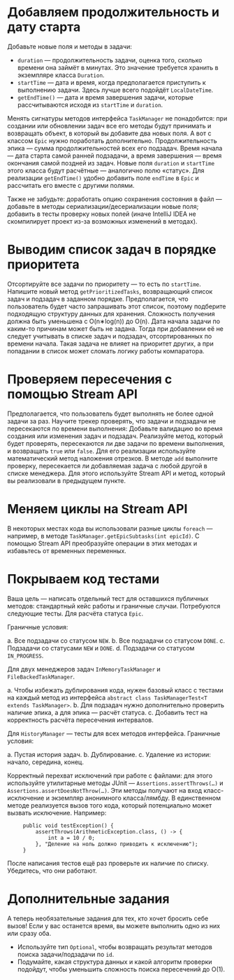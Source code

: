 # Добавляем продолжительность и дату старта

Добавьте новые поля и методы в задачи:
- `duration` — продолжительность задачи, оценка того, сколько времени она займёт в минутах. 
Это значение требуется хранить в экземпляре класса `Duration`.
- `startTime` — дата и время, когда предполагается приступить к выполнению задачи. 
Здесь лучше всего подойдёт `LocalDateTime`.
- `getEndTime()` — дата и время завершения задачи, которые рассчитываются исходя из `startTime` и `duration`.

Менять сигнатуры методов интерфейса `TaskManager` не понадобится: 
при создании или обновлении задач все его методы будут принимать и возвращать объект, в который вы добавите два новых поля.
А вот с классом `Epic` нужно поработать дополнительно. 
Продолжительность эпика — сумма продолжительностей всех его подзадач. 
Время начала — дата старта самой ранней подзадачи, а время завершения — время окончания самой поздней из задач. 
Новые поля `duration` и `startTime` этого класса будут расчётные — аналогично полю «статус». 
Для реализации `getEndTime()` удобно добавить поле `endTime` в `Epic` и рассчитать его вместе с другими полями.

Также не забудьте:
доработать опцию сохранения состояния в файл — добавьте в методы сериализации/десериализации новые поля;
добавить в тесты проверку новых полей (иначе IntelliJ IDEA не скомпилирует проект из-за возможных изменений в методах).

# Выводим список задач в порядке приоритета

Отсортируйте все задачи по приоритету — то есть по `startTime`. 
Напишите новый метод `getPrioritizedTasks`, возвращающий список задач и подзадач в заданном порядке.
Предполагается, что пользователь будет часто запрашивать этот список, поэтому подберите подходящую структуру данных для хранения. 
Сложность получения должна быть уменьшена с O(n∗log(n)) до O(n).
Дата начала задачи по каким-то причинам может быть не задана. 
Тогда при добавлении её не следует учитывать в списке задач и подзадач, отсортированных по времени начала. 
Такая задача не влияет на приоритет других, а при попадании в список может сломать логику работы компаратора.

# Проверяем пересечения с помощью Stream API

Предполагается, что пользователь будет выполнять не более одной задачи за раз. 
Научите трекер проверять, что задачи и подзадачи не пересекаются по времени выполнения:
Добавьте валидацию во время создания или изменения задач и подзадач.
Реализуйте метод, который будет проверять, пересекаются ли две задачи по времени выполнения, и возвращать `true` или `false`. 
Для его реализации используйте математический метод наложения отрезков.
В методе `add` выполните проверку, пересекается ли добавляемая задача с любой другой в списке менеджера. 
Для этого используйте Stream API и метод, который вы реализовали в предыдущем пункте.

# Меняем циклы на Stream API

В некоторых местах кода вы использовали разные циклы `foreach` — например, в методе `TaskManager.getEpicSubtasks(int epicId)`. 
С помощью Stream API преобразуйте операции в этих методах и избавьтесь от временных переменных.

# Покрываем код тестами

Ваша цель — написать отдельный тест для оставшихся публичных методов: стандартный кейс работы и граничные случаи. 
Потребуются следующие тесты.
Для расчёта статуса `Epic`. 

Граничные условия:

a. Все подзадачи со статусом `NEW`.
b. Все подзадачи со статусом `DONE`.
c. Подзадачи со статусами `NEW` и `DONE`.
d. Подзадачи со статусом `IN_PROGRESS`.

Для двух менеджеров задач `InMemoryTaskManager` и `FileBackedTaskManager`.

a. Чтобы избежать дублирования кода, нужен базовый класс с тестами на каждый метод из интерфейса `abstract class TaskManagerTest<T extends TaskManager>`.
b. Для подзадач нужно дополнительно проверить наличие эпика, а для эпика — расчёт статуса.
c. Добавить тест на корректность расчёта пересечения интервалов.

Для `HistoryManager` — тесты для всех методов интерфейса. Граничные условия:

a. Пустая история задач.
b. Дублирование.
c. Удаление из истории: начало, середина, конец.

Корректный перехват исключений при работе с файлами: для этого используйте утилитарные методы JUnit — `Assertions.assertThrows(…)` 
и `Assertions.assertDoesNotThrow(…)`. Эти методы получают на вход класс-исключение и экземпляр анонимного класса/лямбду. 
В единственном методе реализуется вызов того кода, который потенциально может вызвать исключение. Например:

``` @Test
     public void testException() {
         assertThrows(ArithmeticException.class, () -> {
             int a = 10 / 0;
         }, "Деление на ноль должно приводить к исключению");
     }
 ```

После написания тестов ещё раз проверьте их наличие по списку. Убедитесь, что они работают.

# Дополнительные задания

А теперь необязательные задания для тех, кто хочет бросить себе вызов! 
Если у вас останется время, вы можете выполнить одно из них или сразу оба.

- Используйте тип `Optional`, чтобы возвращать результат методов поиска задачи/подзадачи по `id`.
- Подумайте, какая структура данных и какой алгоритм проверки подойдут, чтобы уменьшить сложность поиска пересечений до O(1).

